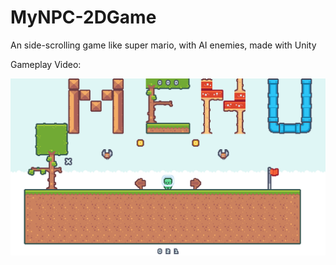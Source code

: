# MyNPC-2DGame
An side-scrolling game like super mario, with AI enemies, made with Unity


Gameplay Video:

[![Gameplay Video](https://github.com/DjTeo/MyNPC-2DGame/blob/main/Cover.png?raw=true)](https://youtu.be/YowLu5p0T2s)

